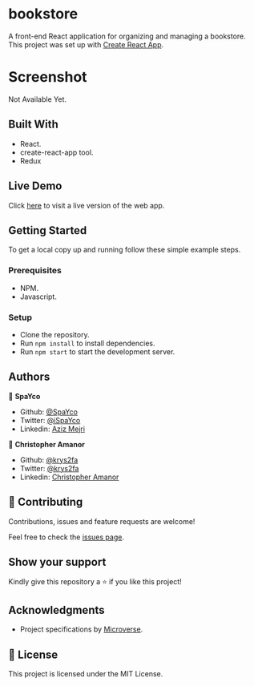  # bookstore
A front-end React application for organizing and managing a bookstore.
This project was set up with [Create React App](https://github.com/facebook/create-react-app).

# Screenshot
Not Available Yet.

## Built With
- React.
- create-react-app tool.
- Redux
## Live Demo

Click [here](https://tranquil-shore-33747.herokuapp.com/) to visit a live version of the web app.

## Getting Started

To get a local copy up and running follow these simple example steps.

### Prerequisites

- NPM.
- Javascript.

### Setup
- Clone the repository.
- Run `npm install` to install dependencies.
- Run `npm start` to start the development server.

## Authors

👤 **SpaYco**

- Github: [@SpaYco](https://github.com/SpaYco)
- Twitter: [@iSpaYco](https://twitter.com/iSpaYco)
- Linkedin: [Aziz Mejri](https://linkedin.com/in/spayco)

👤 **Christopher Amanor**

- Github: [@krys2fa](https://github.com/krys2fa)
- Twitter: [@krys2fa](https://twitter.com/krys2fa)
- Linkedin: [Christopher Amanor](https://www.linkedin.com/in/christopher-amanor/)

## 🤝 Contributing

Contributions, issues and feature requests are welcome!

Feel free to check the [issues page](https://github.com/Spayco/react-bookstore/issues).

## Show your support

Kindly give this repository a ⭐️ if you like this project!

## Acknowledgments

- Project specifications by [Microverse]().

## 📝 License

This project is licensed under the MIT License.

